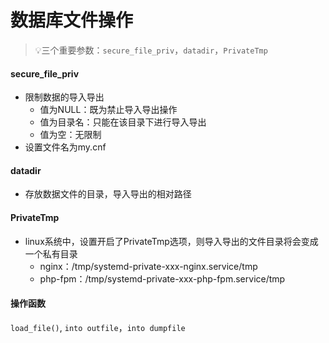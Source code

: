 # 数据库文件操作

> 💡三个重要参数：`secure_file_priv`，`datadir`，`PrivateTmp`

#### secure\_file\_priv

-   限制数据的导入导出
    -   值为NULL：既为禁止导入导出操作
    -   值为目录名：只能在该目录下进行导入导出
    -   值为空：无限制
-   设置文件名为my.cnf

#### datadir

-   存放数据文件的目录，导入导出的相对路径

#### PrivateTmp

-   linux系统中，设置开启了PrivateTmp选项，则导入导出的文件目录将会变成一个私有目录
    -   nginx：/tmp/systemd-private-xxx-nginx.service/tmp
    -   php-fpm：/tmp/systemd-private-xxx-php-fpm.service/tmp

#### 操作函数

`load_file()`, `into outfile`，`into dumpfile`
